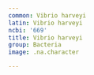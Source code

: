 ```yaml
---
common: Vibrio harveyi
latin: Vibrio harveyi
ncbi: '669'
title: Vibrio harveyi
group: Bacteria
image: .na.character

---
```

